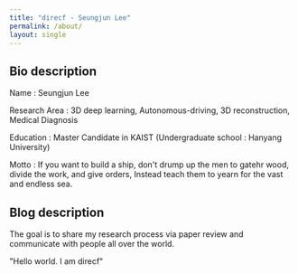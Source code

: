 ```yaml
---
title: "direcf - Seungjun Lee"
permalink: /about/
layout: single
---
```

## Bio description
Name : Seungjun Lee

Research Area : 3D deep learning, Autonomous-driving, 3D reconstruction, Medical Diagnosis

Education : Master Candidate in KAIST (Undergraduate school : Hanyang University)

Motto : If you want to build a ship, don't drump up
        the men to gatehr wood, divide the work,
        and give orders, Instead teach them to
        yearn for the vast and endless sea.

## Blog description
The goal is to share my research process via paper review
and communicate with people all over the world.

"Hello world. I am direcf"